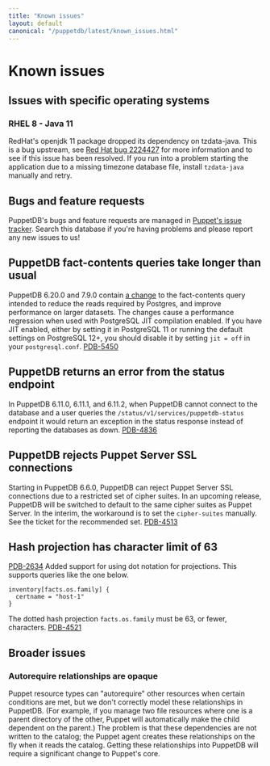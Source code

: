 ```yaml
---
title: "Known issues"
layout: default
canonical: "/puppetdb/latest/known_issues.html"
---
```

# Known issues

## Issues with specific operating systems

### RHEL 8 - Java 11

RedHat's openjdk 11 package dropped its dependency on tzdata-java. This is a
bug upstream, see
[Red Hat bug 2224427](https://bugzilla.redhat.com/show_bug.cgi?id=2224427) for
more information and to see if this issue has been resolved. If you run into a
problem starting the application due to a missing timezone database file,
install `tzdata-java` manually and retry.

## Bugs and feature requests

[tracker]: https://tickets.puppetlabs.com/browse/PDB

PuppetDB's bugs and feature requests are managed in [Puppet's issue tracker][tracker]. Search this database if you're having problems and please report any new issues to us!

## PuppetDB fact-contents queries take longer than usual

PuppetDB 6.20.0 and 7.9.0 contain [a
change](https://tickets.puppetlabs.com/browse/PDB-5259) to the fact-contents
query intended to reduce the reads required by Postgres, and improve
performance on larger datasets. The changes cause a performance regression when
used with PostgreSQL JIT compilation enabled. If you have JIT enabled, either
by setting it in PostgreSQL 11 or running the default settings on PostgreSQL
12+, you should disable it by setting `jit = off` in your `postgresql.conf`.
[PDB-5450](https://tickets.puppetlabs.com/browse/PDB-5450)

## PuppetDB returns an error from the status endpoint

In PuppetDB 6.11.0, 6.11.1, and 6.11.2, when PuppetDB cannot connect to the
database and a user queries the `/status/v1/services/puppetdb-status` endpoint
it would return an exception in the status response instead of reporting the
databases as down.  [PDB-4836](https://tickets.puppetlabs.com/browse/PDB-4836)

## PuppetDB rejects Puppet Server SSL connections

Starting in PuppetDB 6.6.0, PuppetDB can reject Puppet Server SSL connections due to a restricted set of cipher suites.
In an upcoming release, PuppetDB will be switched to default to the same cipher suites as Puppet Server.
In the interim, the workaround is to set the `cipher-suites` manually. See the ticket for the recommended set.
[PDB-4513](https://tickets.puppetlabs.com/browse/PDB-4513)

## Hash projection has character limit of 63

[PDB-2634](https://tickets.puppetlabs.com/browse/PDB-2634) Added support for using dot notation for projections.
This supports queries like the one below.
```
inventory[facts.os.family] {
  certname = "host-1"
}
```
The dotted hash projection `facts.os.family` must be 63, or fewer, characters. [PDB-4521](https://tickets.puppetlabs.com/browse/PDB-4521)

## Broader issues

### Autorequire relationships are opaque

Puppet resource types can "autorequire" other resources when certain conditions are met, but we don't correctly model these relationships in PuppetDB. (For example, if you manage two file resources where one is a parent directory of the other, Puppet will automatically make the child dependent on the parent.) The problem is that these dependencies are not written to the catalog; the Puppet agent creates these relationships on the fly when it reads the catalog. Getting these relationships into PuppetDB will require a significant change to Puppet's core.
